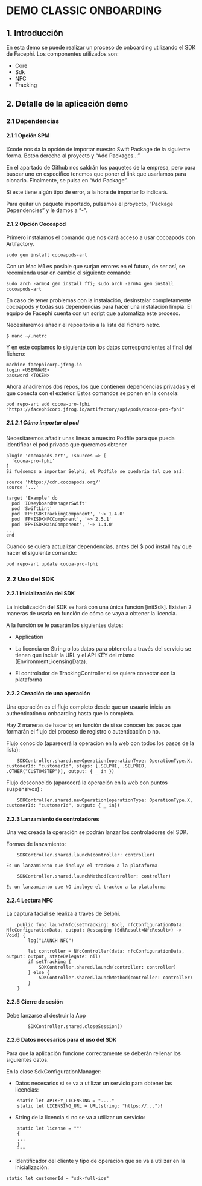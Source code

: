 # DEMO CLASSIC ONBOARDING


## 1. Introducción

En esta demo se puede realizar un proceso de onboarding utilizando el SDK de Facephi.
Los componentes utilizados son:

- Core
- Sdk
- NFC
- Tracking

## 2. Detalle de la aplicación demo

### 2.1 Dependencias

#### 2.1.1 Opción SPM

Xcode nos da la opción de importar nuestro Swift Package de la siguiente forma. Botón derecho al proyecto y “Add Packages…”

En el apartado de Github nos saldrán los paquetes de la empresa, pero para buscar uno en específico tenemos que poner el link que usaríamos para clonarlo. Finalmente, se pulsa en “Add Package”.

Si este tiene algún tipo de error, a la hora de importar lo indicará.

Para quitar un paquete importado, pulsamos el proyecto, “Package Dependencies” y le damos a “-”.

#### 2.1.2 Opción Cocoapod

Primero instalamos el comando que nos dará acceso a usar cocoapods con Artifactory.
```
sudo gem install cocoapods-art
```
Con un Mac M1 es posible que surjan errores en el futuro, de ser así, se recomienda usar en cambio el siguiente comando:
```
sudo arch -arm64 gem install ffi; sudo arch -arm64 gem install cocoapods-art
```
En caso de tener problemas con la instalación, desinstalar completamente cocoapods y todas sus dependencias para hacer una instalación limpia. El equipo de Facephi cuenta con un script que automatiza este proceso.

Necesitaremos añadir el repositorio a la lista del fichero netrc.

```
$ nano ~/.netrc
```

Y en este copiamos lo siguiente con los datos correspondientes al final del fichero:

```
machine facephicorp.jfrog.io
login <USERNAME>
password <TOKEN>
```
Ahora añadiremos dos repos, los que contienen dependencias privadas y el que conecta con el exterior. Estos comandos se ponen en la consola:

```
pod repo-art add cocoa-pro-fphi "https://facephicorp.jfrog.io/artifactory/api/pods/cocoa-pro-fphi"
```

##### 2.1.2.1 Cómo importar el pod

Necesitaremos añadir unas lineas a nuestro Podfile para que pueda identificar el pod privado que queremos obtener

```
plugin 'cocoapods-art', :sources => [
  'cocoa-pro-fphi’
]
Si fuésemos a importar Selphi, el Podfile se quedaría tal que así:

source 'https://cdn.cocoapods.org/'
source '...'

target 'Example' do
  pod 'IQKeyboardManagerSwift'
  pod 'SwiftLint'
  pod 'FPHISDKTrackingComponent', '~> 1.4.0'
  pod 'FPHISDKNFCComponent', '~> 2.5.1'
  pod 'FPHISDKMainComponent', '~> 1.4.0'
...
end
```

Cuando se quiera actualizar dependencias, antes del $ pod install hay que hacer el siguiente comando:

```
pod repo-art update cocoa-pro-fphi
```


### 2.2 Uso del SDK

#### 2.2.1 Inicialización del SDK

La inicialización del SDK se hará con una única función [initSdk]. Existen 2 maneras de usarla en función de cómo se vaya a obtener la licencia. 

A la función se le pasarán los siguientes datos:

- Application

- La licencia en String o los datos para obtenerla a través del servicio se tienen que incluir la URL y el API KEY del mismo (EnvironmentLicensingData).

- El controlador de TrackingController si se quiere conectar con la plataforma

#### 2.2.2 Creación de una operación

Una operación es el flujo completo desde que un usuario inicia un authentication u onboarding hasta que lo completa.

Hay 2 maneras de hacerlo; en función de si se conocen los pasos que formarán el flujo del proceso de registro o autenticación o no.

Flujo conocido (aparecerá la operación en la web con todos los pasos de la lista):

```
    SDKController.shared.newOperation(operationType: OperationType.X, customerId: "customerId", steps: [.SELPHI, .SELPHID, .OTHER("CUSTOMSTEP")], output: { _ in })
```

Flujo desconocido (aparecerá la operación en la web con puntos suspensivos) :

```
    SDKController.shared.newOperation(operationType: OperationType.X, customerId: "customerId", output: { _ in})
```

#### 2.2.3 Lanzamiento de controladores

Una vez creada la operación se podrán lanzar los controladores del SDK. 

Formas de lanzamiento:
```
    SDKController.shared.launch(controller: controller)
```
    Es un lanzamiento que incluye el trackeo a la plataforma
    
```
    SDKController.shared.launchMethod(controller: controller)
```
    Es un lanzamiento que NO incluye el trackeo a la plataforma

#### 2.2.4 Lectura NFC

La captura facial se realiza a través de Selphi. 
```
    public func launchNfc(setTracking: Bool, nfcConfigurationData: NfcConfigurationData, output: @escaping (SdkResult<NfcResult>) -> Void) {
        log("LAUNCH NFC")
        
        let controller = NfcController(data: nfcConfigurationData, output: output, stateDelegate: nil)
        if setTracking {
            SDKController.shared.launch(controller: controller)
        } else {
            SDKController.shared.launchMethod(controller: controller)
        }
    }
```
#### 2.2.5 Cierre de sesión

Debe lanzarse al destruir la App

```
        SDKController.shared.closeSession()     
```
#### 2.2.6 Datos necesarios para el uso del SDK

Para que la aplicación funcione correctamente se deberán rellenar los siguientes datos.

En la clase SdkConfigurationManager:

- Datos necesarios si se va a utilizar un servicio para obtener las licencias:

```
    static let APIKEY_LICENSING = "...."
    static let LICENSING_URL = URL(string: "https://...")!
```

- String de la licencia si no se va a utilizar un servicio:
```
    static let license = """
    {
    ...
    }
    """
```

- Identificador del cliente y tipo de operación que se va a utilizar en la inicialización:
```
static let customerId = "sdk-full-ios"
```

